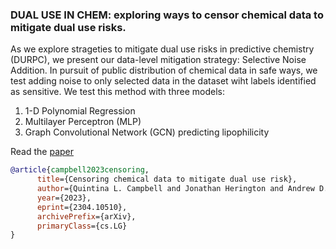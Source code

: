 ### DUAL USE IN CHEM: exploring ways to censor chemical data to mitigate dual use risks.
As we explore strageties to mitigate dual use risks in predictive chemistry (DURPC), we present our data-level mitigation strategy: Selective Noise Addition. 
In pursuit of public distribution of chemical data in safe ways, we test adding noise to only selected data in the dataset wiht labels identified as sensitive. 
We test this method with three models: 

1. 1-D Polynomial Regression
2. Multilayer Perceptron (MLP)
3. Graph Convolutional Network (GCN) predicting lipophilicity

Read the [paper](https://arxiv.org/abs/2304.10510)

```bibtex
@article{campbell2023censoring,
      title={Censoring chemical data to mitigate dual use risk}, 
      author={Quintina L. Campbell and Jonathan Herington and Andrew D. White},
      year={2023},
      eprint={2304.10510},
      archivePrefix={arXiv},
      primaryClass={cs.LG}
}
```
